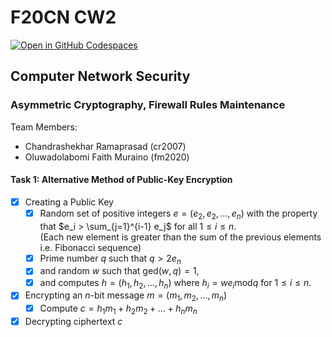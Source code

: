 # F20CN CW2

[![Open in GitHub Codespaces](https://github.com/codespaces/badge.svg)](https://codespaces.new/cr2007/F20CN-CW2)

## Computer Network Security

### Asymmetric Cryptography, Firewall Rules Maintenance

Team Members:
- Chandrashekhar Ramaprasad (cr2007)
- Oluwadolabomi Faith Muraino (fm2020)

#### Task 1: Alternative Method of Public-Key Encryption

- [X] Creating a Public Key
  - [X] Random set of positive integers $e = (e_2, e_2, \dots, e_n)$ with the property that $e_i > \sum_{j=1}^{i-1} e_j$ for all $1 \leq i \leq n$.<br>
    (Each new element is greater than the sum of the previous elements i.e. Fibonacci sequence)
  - [X] Prime number $q$ such that $q > 2e_n$
  - [X] and random $w$ such that $\text{ged}(w,q) = 1$,
  - [X] and computes $h = (h_1, h_2, \dots, h_n)$ where $h_i = we_i \text{mod} q$ for $1 \leq i \leq n$.
- [X] Encrypting an $n$-bit message $m = (m_1, m_2, \dots, m_n)$
  - [X] Compute $c = h_1m_1 + h_2m_2 + \dots + h_nm_n$
- [X] Decrypting ciphertext $c$
